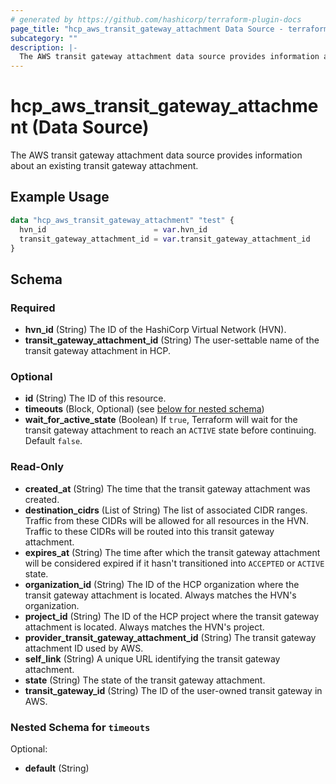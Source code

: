 ```yaml
---
# generated by https://github.com/hashicorp/terraform-plugin-docs
page_title: "hcp_aws_transit_gateway_attachment Data Source - terraform-provider-hcp"
subcategory: ""
description: |-
  The AWS transit gateway attachment data source provides information about an existing transit gateway attachment.
---
```


# hcp_aws_transit_gateway_attachment (Data Source)

The AWS transit gateway attachment data source provides information about an existing transit gateway attachment.

## Example Usage

```terraform
data "hcp_aws_transit_gateway_attachment" "test" {
  hvn_id                        = var.hvn_id
  transit_gateway_attachment_id = var.transit_gateway_attachment_id
}
```

<!-- schema generated by tfplugindocs -->
## Schema

### Required

- **hvn_id** (String) The ID of the HashiCorp Virtual Network (HVN).
- **transit_gateway_attachment_id** (String) The user-settable name of the transit gateway attachment in HCP.

### Optional

- **id** (String) The ID of this resource.
- **timeouts** (Block, Optional) (see [below for nested schema](#nestedblock--timeouts))
- **wait_for_active_state** (Boolean) If `true`, Terraform will wait for the transit gateway attachment to reach an `ACTIVE` state before continuing. Default `false`.

### Read-Only

- **created_at** (String) The time that the transit gateway attachment was created.
- **destination_cidrs** (List of String) The list of associated CIDR ranges. Traffic from these CIDRs will be allowed for all resources in the HVN. Traffic to these CIDRs will be routed into this transit gateway attachment.
- **expires_at** (String) The time after which the transit gateway attachment will be considered expired if it hasn't transitioned into `ACCEPTED` or `ACTIVE` state.
- **organization_id** (String) The ID of the HCP organization where the transit gateway attachment is located. Always matches the HVN's organization.
- **project_id** (String) The ID of the HCP project where the transit gateway attachment is located. Always matches the HVN's project.
- **provider_transit_gateway_attachment_id** (String) The transit gateway attachment ID used by AWS.
- **self_link** (String) A unique URL identifying the transit gateway attachment.
- **state** (String) The state of the transit gateway attachment.
- **transit_gateway_id** (String) The ID of the user-owned transit gateway in AWS.

<a id="nestedblock--timeouts"></a>
### Nested Schema for `timeouts`

Optional:

- **default** (String)


